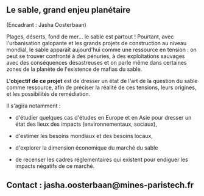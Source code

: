 ## Le sable, grand enjeu planétaire

(Encadrant : Jasha Oosterbaan)

Plages, déserts, fond de mer... le sable est partout ! Pourtant, avec
l'urbanisation galopante et les grands projets de construction au niveau
mondial, le sable apparaît aujourd'hui comme une ressource en tension :
on peut se trouver confronté à des pénuries, à des exploitations
sauvages avec des conséquences désastreuses et on parle même dans
certaines zones de la planète de l'existence de mafias du sable.

**L\'objectif de ce projet** est de dresser un état de l'art de la
question du sable comme ressource, afin de préciser la réalité de ces
tensions, leurs origines, et les possibilités de remédiation.

Il s\'agira notamment :

-   d\'étudier quelques cas d'études en Europe et en Asie pour dresser
    un état des lieux des impacts (environnementaux, sociaux),

-   d'estimer les besoins mondiaux et des besoins locaux,

-   d\'explorer la dimension économique du marché du sable

-   de recenser les cadres réglementaires qui existent pour endiguer les
    impacts négatifs de ce marché.

## Contact : jasha.oosterbaan\@mines-paristech.fr

